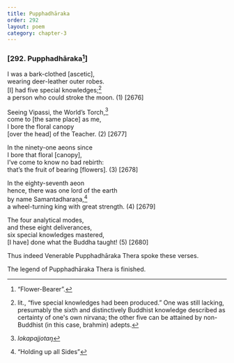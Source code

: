 ```yaml
---
title: Pupphadhāraka
order: 292
layout: poem
category: chapter-3
---
```


### \[292. Pupphadhāraka[^1]\]

I was a bark-clothed \[ascetic\],  
wearing deer-leather outer robes.  
\[I\] had five special knowledges;[^2]  
a person who could stroke the moon. (1) \[2676\]

Seeing Vipassi, the World’s Torch,[^3]  
come to \[the same place\] as me,  
I bore the floral canopy  
\[over the head\] of the Teacher. (2) \[2677\]

In the ninety-one aeons since  
I bore that floral \[canopy\],  
I’ve come to know no bad rebirth:  
that’s the fruit of bearing \[flowers\]. (3) \[2678\]

In the eighty-seventh aeon  
hence, there was one lord of the earth  
by name Samantadharaṇa,[^4]  
a wheel-turning king with great strength. (4) \[2679\]

The four analytical modes,  
and these eight deliverances,  
six special knowledges mastered,  
\[I have\] done what the Buddha taught! (5) \[2680\]

Thus indeed Venerable Pupphadhāraka Thera spoke these verses.

The legend of Pupphadhāraka Thera is finished.

[^1]: “Flower-Bearer”.

[^2]: lit., “five special knowledges had been produced.” One was still lacking, presumably the sixth and distinctively Buddhist knowledge described as certainty of one's own nirvana; the other five can be attained by non-Buddhist (in this case, brahmin) adepts.

[^3]: *lokapajjotaŋ*

[^4]: “Holding up all Sides”

